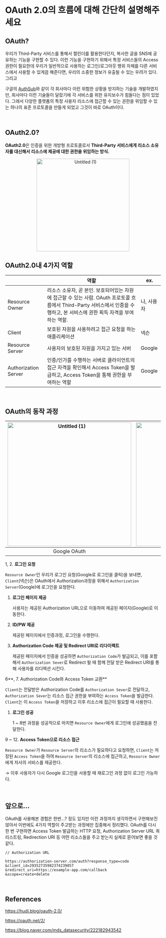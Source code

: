 # OAuth 2.0의 흐름에 대해 간단히 설명해주세요

## OAuth?

우리가 Third-Party 서비스를 통해서 캘린더를 활용한다던지, 복사한 글을 SNS에 공유하는 기능을 구현할 수 있다. 이런 기능을 구현하기 위해서 특정 서비스들의 Access 권한이 필요한데 우리가 일반적으로 사용하는 로그인/로그아웃 행위 자체를 다른 서비스에서 사용할 수 있게끔 해준다면, 우리의 소중한 정보가 유출될 수 있는 우려가 있다. 그리고 

구글의 [AuthSub](https://developers.google.com/gdata/docs/auth/authsub?hl=ko)와 같이 각 회사마다 이런 위험한 상황을 방지하는 기술을 개발하였지만, 회사마다 이런 기술들이 달랐기에 각 서비스를 위한 유지보수가 힘들다는 점이 있었다. 그래서 다양한 플랫폼의 특정 사용자 리소스에 접근할 수 있는 권한을 위임할 수 있는 하나의 표준 프로토콜을 만들게 되었고 그것이 바로 OAuth이다.

<br>

## OAuth2.0?

**OAuth2.0**은 인증을 위한 개방형 프로토콜로서 **Third-Party 서비스에게 리소스 소유자를 대신해서 리소스에 제공에 대한 권한을 위임하는 방식.**

<p align="center">
  <img width="300" alt="Untitled (1)" src="https://github.com/wanted-pre-onboarding-team-9/Frontend-CS-Study/assets/49917043/11466c02-9519-485c-96c3-1ca8c35c4d64">

<br>

## OAuth2.0내 4가지 역할

|  | 역할 | ex. |
| --- | --- | --- |
| Resource Owner | 리소스 소유자, 곧 본인. 보호되어있는 자원에 접근할 수 있는 사람. OAuth 프로토콜 흐름에서 Third-Party 서비스에서 인증을 수행하고, 본 서비스에 권한 획득 자격을 부여하는 역할. |  나, 사용자 |
| Client | 보호된 자원을 사용하려고 접근 요청을 하는 애플리케이션 | 넥슨 |
| Resource Server | 사용자의 보호된 자원을 가지고 있는 서버 | Google |
| Authorization Server | 인증/인가를 수행하는 서버로 클라이언트의 접근 자격을 확인해서 Access Token을 발급하고, Access Token을 통해 권한을 부여하는 역할 | Google |

<br>

## OAuth의 동작 과정

|<img width="400" alt="Untitled (1)" src="https://github.com/wanted-pre-onboarding-team-9/Frontend-CS-Study/assets/49917043/df6771fb-9fe7-4a4d-bb67-de5a2416758f"> | <img width="400" alt="Untitled (1)" src="https://github.com/wanted-pre-onboarding-team-9/Frontend-CS-Study/assets/49917043/ec6c5c5e-dd12-4016-ad19-642e38308ca9"> |
| :---: | :---:|
| Google OAuth | Kakao OAuth|


1, 2. **로그인 요청**

`Resource Owner`인 우리가 로그인 요청(Google로 로그인을 클릭)을 보내면, `Client`(넥슨)은 OAuth에서 Authorization과정을 위해서 `Authorization Server`(Google)에 로그인을 요청한다.

1. **로그인 페이지 제공**
    
    사용자는 제공된 Authorization URL으로 이동하여 제공된 페이지(Google)로 이동한다.
    
2. **ID/PW 제공**
    
    제공된 페이지에서 인증과정, 로그인을 수행한다.
    
3. **Authorization Code 제공 및 Redirect URI로 리다이렉트**
    
    제공된 페이지에서 인증을 성공하면 `Authorization Code`가 발급되고, 이를 포함해서 `Authorization Sever`로 Redirect 될 때 함께 전달 받은 Redirect URI를 통해 사용자를 리디렉션 시킨다.
    

6**, 7. Authorization Code와 Access Token 교환**

`Client`는 전달받은 Authorization Code를 `Authorization Sever`로 전달하고, `Authorization Sever`는 리소스 접근 권한을 부여하는 `Access Token`을 발급한다. `Client`는 이 `Access Token`을 저장하고 이후 리소스에 접근이 필요할 때 사용한다.

1. **로그인 성공**
    
    1 ~ 8번 과정을 성공적으로 마치면 `Resource Owner`에게 로그인에 성공했음을 전달한다.
    

9 ~ 12. **Access Token으로 리소스 접근**

`Resource Owner`가 `Resource Server`의 리소스가 필요하다고 요청하면, `Client`는 저장된 `Access Token`을 하여 `Resource Server`의 리소스에 접근하고, `Resource Owner`에게 자사의 서비스를 제공한다.

→ 이후 사용자가 다시 Google 로그인을 사용할 때 재로그인 과정 없이 로그인 가능하다.

<br>

## 앞으로…

OAuth를 사용해본 경험은 한번…? 정도 있지만 이런 과정까지 생각하면서 구현해보진 않아서 이번에도 4가지 역할이 주고받는 과정에만 집중해서 정리했다. OAuth를 다시 한 번 구현하면 Access Token 발급하는 HTTP 요청, Authorization Server URL 쿼리스트링, Redirection URI 등 어떤 리소스들을 주고 받는지 실제로 뜯어보면 좋을 것 같다. 

```
// Authorization URL

https://authorization-server.com/auth?response_type=code
&client_id=29352735982374239857
&redirect_uri=https://example-app.com/callback
&scope=create+delete
```

<br>

## References

https://hudi.blog/oauth-2.0/

https://oauth.net/2/

https://blog.naver.com/mds_datasecurity/222182943542
